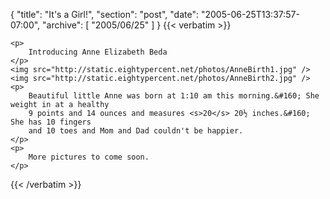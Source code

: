 {
  "title": "It's a Girl!",
  "section": "post",
  "date": "2005-06-25T13:37:57-07:00",
  "archive": [
    "2005/06/25"
  ]
}
{{< verbatim >}}

    <p>
        Introducing Anne Elizabeth Beda 
    </p>
    <img src="http://static.eightypercent.net/photos/AnneBirth1.jpg" /> <img src="http://static.eightypercent.net/photos/AnneBirth2.jpg" /> 
    <p>
        Beautiful little Anne was born at 1:10 am this morning.&#160; She weight in at a healthy
        9 points and 14 ounces and measures <s>20</s> 20½ inches.&#160; She has 10 fingers
        and 10 toes and Mom and Dad couldn't be happier. 
    </p>
    <p>
        More pictures to come soon. 
    </p>

{{< /verbatim >}}
